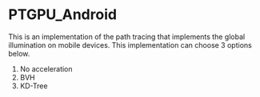 # PTGPU_Android

This is an implementation of the path tracing that implements the global illumination on mobile devices.
This implementation can choose 3 options below.

1. No acceleration
2. BVH 
3. KD-Tree

